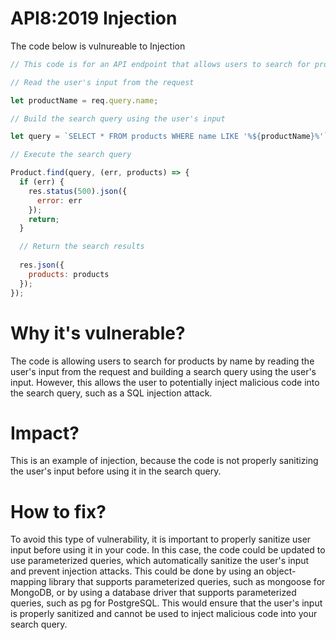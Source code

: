 # API8:2019 Injection

The code below is vulnureable to Injection


```javascript
// This code is for an API endpoint that allows users to search for products by name

// Read the user's input from the request

let productName = req.query.name;

// Build the search query using the user's input

let query = `SELECT * FROM products WHERE name LIKE '%${productName}%'`;

// Execute the search query

Product.find(query, (err, products) => {
  if (err) {
    res.status(500).json({
      error: err
    });
    return;
  }

  // Return the search results
  
  res.json({
    products: products
  });
});
```

# Why it's vulnerable?
The code is allowing users to search for products by name by reading the user's input from the request and building a search query using the user's input. However, this allows the user to potentially inject malicious code into the search query, such as a SQL injection attack.

# Impact?
This is an example of injection, because the code is not properly sanitizing the user's input before using it in the search query.

# How to fix?
To avoid this type of vulnerability, it is important to properly sanitize user input before using it in your code. In this case, the code could be updated to use parameterized queries, which automatically sanitize the user's input and prevent injection attacks. This could be done by using an object-mapping library that supports parameterized queries, such as mongoose for MongoDB, or by using a database driver that supports parameterized queries, such as pg for PostgreSQL. This would ensure that the user's input is properly sanitized and cannot be used to inject malicious code into your search query.
